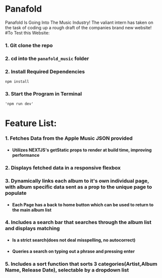 # Panafold
Panafold Is Going Into The Music Industry!
The valiant intern has taken on the task of coding up a rough draft of the companies brand new website!
#To Test this Website:
### 1. Git clone the repo
### 2. cd into the `panafold_music` folder
### 2. Install Required Dependencies
```
npm install
```
### 3. Start the Program in Terminal
```
'npm run dev'
```
# Feature List:
### 1. Fetches Data from the Apple Music JSON provided
  - #### Utilizes NEXTJS's getStatic props to render at build time, improving performance
### 2. Displays fetched data in a responsive flexbox
### 3. Dynamically links each album to it's own individual page, with album specific data sent as a prop to the unique page to populate
  - #### Each Page has a back to home button which can be used to return to the main album list
### 4. Includes a search bar that searches through the album list and displays matching
  - #### Is a strict search(does not deal misspelling, no autocorrect)
  - #### Queries a search on typing out a phrase and pressing enter
### 5. Includes a sort function that sorts 3 categories(Artist,Album Name, Release Date), selectable by a dropdown list

